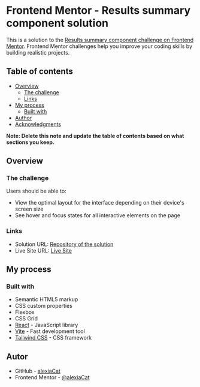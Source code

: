 # Frontend Mentor - Results summary component solution

This is a solution to the [Results summary component challenge on Frontend Mentor](https://www.frontendmentor.io/challenges/results-summary-component-CE_K6s0maV). Frontend Mentor challenges help you improve your coding skills by building realistic projects.

## Table of contents

- [Overview](#overview)
  - [The challenge](#the-challenge)
  - [Links](#links)
- [My process](#my-process)
  - [Built with](#built-with)
- [Author](#author)
- [Acknowledgments](#acknowledgments)

**Note: Delete this note and update the table of contents based on what sections you keep.**

## Overview

### The challenge

Users should be able to:

- View the optimal layout for the interface depending on their device's screen size
- See hover and focus states for all interactive elements on the page


### Links

- Solution URL: [Repository of the solution](https://github.com/alexiaCat/result-summary-component)
- Live Site URL: [Live Site](https://alexiacat.github.io/result-summary-component/)

## My process

### Built with

- Semantic HTML5 markup
- CSS custom properties
- Flexbox
- CSS Grid
- [React](https://reactjs.org/) - JavaScript library
- [Vite](https://vitejs.dev/) - Fast development tool
- [Tailwind CSS](https://tailwindcss.com/) - CSS framework

## Autor

- GitHub - [alexiaCat](https://github.com/alexiaCat)
- Frontend Mentor - [@alexiaCat](https://www.frontendmentor.io/profile/alexiaCat)
